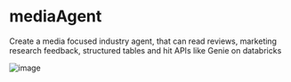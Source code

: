 # mediaAgent
Create a media focused industry agent, that can read reviews, marketing research feedback,  structured tables and hit APIs like Genie  on databricks

 ![image](https://github.com/user-attachments/assets/edbce670-deb6-42f8-ac1e-6c68cead953d)
